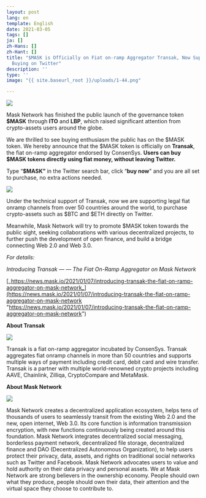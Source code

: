 ```yaml
---
layout: post
lang: en
template: English
date: 2021-03-05
tags: []
ja: []
zh-Hans: []
zh-Hant: []
title: "$MASK is Officially on Fiat on-ramp Aggregator Transak, Now Supporting Direct
  Buying on Twitter"
description: ''
type: ''
image: "{{ site.baseurl_root }}/uploads/1-44.png"

---
```

![](https://assets.matters.news/embed/da78cd2c-5dc8-4d05-83b9-3ca5ce31904c.png)

Mask Network has finished the public launch of the governance token **$MASK** through **ITO** and **LBP**, which raised significant attention from crypto-assets users around the globe.

We are thrilled to see buying enthusiasm the public has on the $MASK token. We hereby announce that the $MASK token is officially on **Transak**, the fiat on-ramp aggregator endorsed by ConsenSys. **Users can buy $MASK tokens directly using fiat money, without leaving Twitter.**

Type “**$MASK”** in the Twitter search bar, click “**buy now**" and you are all set to purchase, no extra actions needed.

![](https://assets.matters.news/embed/655c46d0-535d-4814-899a-855fd5fde720.gif)

Under the technical support of Transak, now we are supporting legal fiat onramp channels from over 50 countries around the world, to purchase crypto-assets such as $BTC and $ETH directly on Twitter.

Meanwhile, Mask Network will try to promote $MASK token towards the public sight, seeking collaborations with various decentralized projects, to further push the development of open finance, and build a bridge connecting Web 2.0 and Web 3.0.

_For details:_

_Introducing Transak — — The Fiat On-Ramp Aggregator on Mask Network_

[_https://news.mask.io/2021/01/07/introducing-transak-the-fiat-on-ramp-aggregator-on-mask-network_](https://news.mask.io/2021/01/07/introducing-transak-the-fiat-on-ramp-aggregator-on-mask-network "https://news.mask.io/2021/01/07/introducing-transak-the-fiat-on-ramp-aggregator-on-mask-network")

**About Transak**

![](https://assets.matters.news/embed/94b994a8-9118-4e94-80db-1f4e593a7bca.png)

Transak is a fiat on-ramp aggregator incubated by ConsenSys. Transak aggregates fiat onramp channels in more than 50 countries and supports multiple ways of payment including credit card, debit card and wire transfer. Transak is a partner with multiple world-renowned crypto projects including AAVE, Chainlink, Zilliqa, CryptoCompare and MetaMask.

**About Mask Network**

![](https://assets.matters.news/embed/15e8e631-25a9-4416-854d-0a4888813aec.png)

Mask Network creates a decentralized application ecosystem, helps tens of thousands of users to seamlessly transit from the existing Web 2.0 and the new, open internet, Web 3.0. Its core function is information transmission encryption, with new functions continuously being created around this foundation. Mask Network integrates decentralized social messaging, borderless payment network, decentralized file storage, decentralized finance and DAO (Decentralized Autonomous Organization), to help users protect their privacy, data, assets, and rights on traditional social networks such as Twitter and Facebook. Mask Network advocates users to value and hold authority on their data privacy and personal assets. We at Mask Network are strong believers in the ownership economy. People should own what they produce, people should own their data, their attention and the virtual space they choose to contribute to.